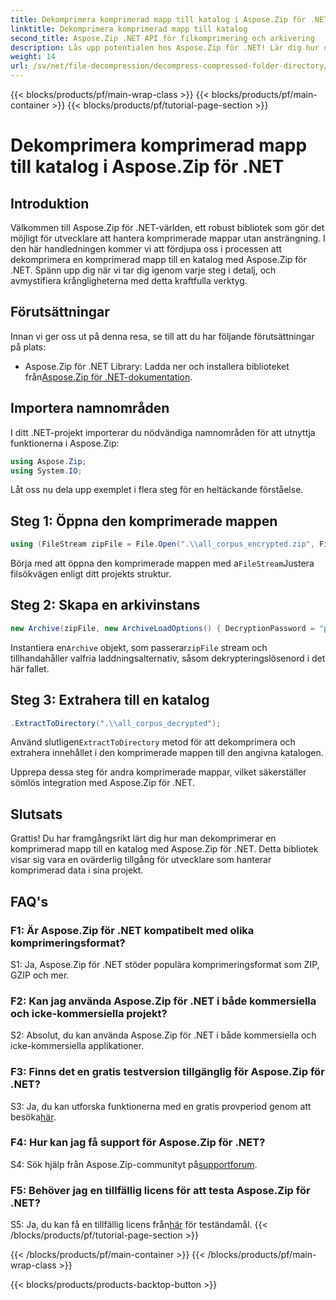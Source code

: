 ```yaml
---
title: Dekomprimera komprimerad mapp till katalog i Aspose.Zip för .NET
linktitle: Dekomprimera komprimerad mapp till katalog
second_title: Aspose.Zip .NET API för filkomprimering och arkivering
description: Lås upp potentialen hos Aspose.Zip för .NET! Lär dig hur du enkelt dekomprimerar mappar med denna steg-för-steg-guide. Dyk in i en värld av sömlös kompression och extraktion.
weight: 14
url: /sv/net/file-decompression/decompress-compressed-folder-directory/
---
```


{{< blocks/products/pf/main-wrap-class >}}
{{< blocks/products/pf/main-container >}}
{{< blocks/products/pf/tutorial-page-section >}}

# Dekomprimera komprimerad mapp till katalog i Aspose.Zip för .NET

## Introduktion

Välkommen till Aspose.Zip för .NET-världen, ett robust bibliotek som gör det möjligt för utvecklare att hantera komprimerade mappar utan ansträngning. I den här handledningen kommer vi att fördjupa oss i processen att dekomprimera en komprimerad mapp till en katalog med Aspose.Zip för .NET. Spänn upp dig när vi tar dig igenom varje steg i detalj, och avmystifiera krångligheterna med detta kraftfulla verktyg.

## Förutsättningar

Innan vi ger oss ut på denna resa, se till att du har följande förutsättningar på plats:

-  Aspose.Zip för .NET Library: Ladda ner och installera biblioteket från[Aspose.Zip för .NET-dokumentation](https://reference.aspose.com/zip/net/).

## Importera namnområden

I ditt .NET-projekt importerar du nödvändiga namnområden för att utnyttja funktionerna i Aspose.Zip:

```csharp
using Aspose.Zip;
using System.IO;
```

Låt oss nu dela upp exemplet i flera steg för en heltäckande förståelse.

## Steg 1: Öppna den komprimerade mappen

```csharp
using (FileStream zipFile = File.Open(".\\all_corpus_encrypted.zip", FileMode.Open))
```

 Börja med att öppna den komprimerade mappen med a`FileStream`Justera filsökvägen enligt ditt projekts struktur.

## Steg 2: Skapa en arkivinstans

```csharp
new Archive(zipFile, new ArchiveLoadOptions() { DecryptionPassword = "p@s$" })
```

 Instantiera en`Archive` objekt, som passerar`zipFile` stream och tillhandahåller valfria laddningsalternativ, såsom dekrypteringslösenord i det här fallet.

## Steg 3: Extrahera till en katalog

```csharp
.ExtractToDirectory(".\\all_corpus_decrypted");
```

 Använd slutligen`ExtractToDirectory` metod för att dekomprimera och extrahera innehållet i den komprimerade mappen till den angivna katalogen.

Upprepa dessa steg för andra komprimerade mappar, vilket säkerställer sömlös integration med Aspose.Zip för .NET.

## Slutsats

Grattis! Du har framgångsrikt lärt dig hur man dekomprimerar en komprimerad mapp till en katalog med Aspose.Zip för .NET. Detta bibliotek visar sig vara en ovärderlig tillgång för utvecklare som hanterar komprimerad data i sina projekt.

## FAQ's

### F1: Är Aspose.Zip för .NET kompatibelt med olika komprimeringsformat?

S1: Ja, Aspose.Zip för .NET stöder populära komprimeringsformat som ZIP, GZIP och mer.

### F2: Kan jag använda Aspose.Zip för .NET i både kommersiella och icke-kommersiella projekt?

S2: Absolut, du kan använda Aspose.Zip för .NET i både kommersiella och icke-kommersiella applikationer.

### F3: Finns det en gratis testversion tillgänglig för Aspose.Zip för .NET?

 S3: Ja, du kan utforska funktionerna med en gratis provperiod genom att besöka[här](https://releases.aspose.com/).

### F4: Hur kan jag få support för Aspose.Zip för .NET?

 S4: Sök hjälp från Aspose.Zip-communityt på[supportforum](https://forum.aspose.com/c/zip/37).

### F5: Behöver jag en tillfällig licens för att testa Aspose.Zip för .NET?

 S5: Ja, du kan få en tillfällig licens från[här](https://purchase.aspose.com/temporary-license/) för teständamål.
{{< /blocks/products/pf/tutorial-page-section >}}

{{< /blocks/products/pf/main-container >}}
{{< /blocks/products/pf/main-wrap-class >}}

{{< blocks/products/products-backtop-button >}}
